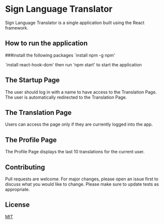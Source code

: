 # Sign Language Translator
Sign Language Translator is a single application built using the React framework. 

## How to run the application
###install the following packages
`install npm -g npm' 

`install react-hook-dom'
then run 'npm start' to start the application

## The Startup Page
The user should log in with a name to have access to the Translation Page.
The user is automatically redirected to the Translation Page.

## The Translation Page
Users can access the page only if they are currently logged into the app. 

## The Profile Page
The Profile Page displays the last 10 translations for the current user.

## Contributing
Pull requests are welcome. For major changes, please open an issue first
to discuss what you would like to change.
Please make sure to update tests as appropriate.
## License
[MIT](https://choosealicense.com/licenses/mit/)



